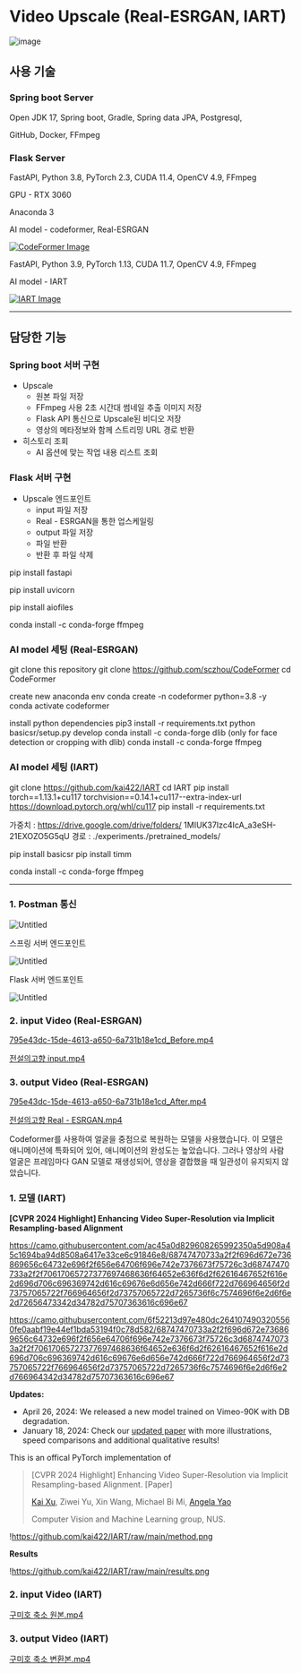 # Video Upscale (Real-ESRGAN, IART) 

![image](https://www.notion.so/image/https%3A%2F%2Fprod-files-secure.s3.us-west-2.amazonaws.com%2Fa8616105-5508-4c8d-93f9-9e47a410cd89%2F6abb5902-362c-4a89-b339-e20eee707546%2F%25ED%2599%2594%25EB%25A9%25B4_%25EC%25BA%25A1%25EC%25B2%2598_2024-05-07_115341.jpg?table=block&id=2b35bce1-d4d8-4209-b8a8-a573fafdb3f5&spaceId=a8616105-5508-4c8d-93f9-9e47a410cd89&width=2000&userId=f73d4ca6-c265-4f94-8d39-cd6c6399751c&cache=v2)


## 사용 기술

### Spring boot Server

Open JDK 17, Spring boot, Gradle, Spring data JPA, Postgresql, 

GitHub, Docker, FFmpeg

### Flask Server

FastAPI, Python 3.8, PyTorch 2.3, CUDA 11.4,  OpenCV 4.9, FFmpeg

GPU - RTX 3060

Anaconda 3

AI model - codeformer, Real-ESRGAN

<a href="https://github.com/sczhou/CodeFormer">
    <img src="https://github.com/junu3148/Upscale/assets/134668162/cebd5c19-46bf-499b-81a1-a8b156c88e45" alt="CodeFormer Image">
</a>


FastAPI, Python 3.9, PyTorch 1.13, CUDA 11.7,  OpenCV 4.9, FFmpeg

AI model -  IART

<a href="https://github.com/kai422/IART">
    <img src="https://github.com/junu3148/Upscale/assets/134668162/0c664e1e-8135-4750-b463-f50a90f8323f" alt="IART Image">
</a>


---

## 담당한 기능

### Spring boot 서버 구현

- Upscale
    - 원본 파일 저장
    - FFmpeg 사용 2초 시간대 썸네일 추출 이미지 저장
    - Flask API 통신으로 Upscale된 비디오 저장
    - 영상의 메타정보와 함께 스트리밍 URL 경로 반환
- 히스토리 조회
    - AI 옵션에 맞는 작업 내용 리스트 조회

### Flask 서버 구현

- Upscale 엔드포인트
    - input 파일 저장
    - Real - ESRGAN을 통한 업스케일링
    - output 파일 저장
    - 파일 반환
    - 반환 후 파일 삭제

pip install fastapi

pip install uvicorn

pip install aiofiles

conda install -c conda-forge ffmpeg

### AI model 세팅 (Real-ESRGAN)

git clone this repository
git clone https://github.com/sczhou/CodeFormer
cd CodeFormer

create new anaconda env
conda create -n codeformer python=3.8 -y
conda activate codeformer

install python dependencies
pip3 install -r requirements.txt
python basicsr/setup.py develop
conda install -c conda-forge dlib (only for face detection or cropping with dlib)
conda install -c conda-forge ffmpeg

### AI model 세팅 (IART)

git clone https://github.com/kai422/IART
cd IART
pip install torch==1.13.1+cu117 torchvision==0.14.1+cu117--extra-index-url https://download.pytorch.org/whl/cu117
pip install -r requirements.txt

가중치 : https://drive.google.com/drive/folders/
1MIUK37Izc4IcA_a3eSH-21EXOZO5G5qU
경로 : ./experiments./pretrained_models/

pip install basicsr
pip install timm

conda install -c conda-forge ffmpeg

---

### 1. Postman 통신

![Untitled](https://www.notion.so/image/https%3A%2F%2Fprod-files-secure.s3.us-west-2.amazonaws.com%2Fa8616105-5508-4c8d-93f9-9e47a410cd89%2Fc3168894-360c-40e2-a4ef-c2c8790e6801%2FUntitled.png?table=block&id=b87d6a24-5cdd-4462-9206-d6cfa9141ba5&spaceId=a8616105-5508-4c8d-93f9-9e47a410cd89&width=2000&userId=f73d4ca6-c265-4f94-8d39-cd6c6399751c&cache=v2)

스프링 서버 엔드포인트

![Untitled](https://www.notion.so/image/https%3A%2F%2Fprod-files-secure.s3.us-west-2.amazonaws.com%2Fa8616105-5508-4c8d-93f9-9e47a410cd89%2F3b0052f0-2bf8-4ac2-acd5-4324a724d71a%2FUntitled.png?table=block&id=f819cf8e-e73b-4095-82ec-3e47bc676679&spaceId=a8616105-5508-4c8d-93f9-9e47a410cd89&width=2000&userId=f73d4ca6-c265-4f94-8d39-cd6c6399751c&cache=v2)


Flask 서버 엔드포인트

![Untitled](https://www.notion.so/image/https%3A%2F%2Fprod-files-secure.s3.us-west-2.amazonaws.com%2Fa8616105-5508-4c8d-93f9-9e47a410cd89%2F43da8291-fcac-4e3d-a66d-a83bb59cdeb8%2FUntitled.png?table=block&id=a6278f64-42d6-4cd1-8946-87f796b165bb&spaceId=a8616105-5508-4c8d-93f9-9e47a410cd89&width=1550&userId=f73d4ca6-c265-4f94-8d39-cd6c6399751c&cache=v2)

### 2. input Video (Real-ESRGAN)

[795e43dc-15de-4613-a650-6a731b18e1cd_Before.mp4](https://file.notion.so/f/f/a8616105-5508-4c8d-93f9-9e47a410cd89/7ce1ec88-63bb-4c2f-b1fe-3897a012eab0/795e43dc-15de-4613-a650-6a731b18e1cd_Before.mp4?id=8319973e-8092-4090-92ab-f23d3df536ca&table=block&spaceId=a8616105-5508-4c8d-93f9-9e47a410cd89&expirationTimestamp=1715594400000&signature=PMH3SQUfsj4Qug2zSKbi9eUzDvHuoEVsmq0F8y1uYyw)

[전설의고향 input.mp4](https://file.notion.so/f/f/a8616105-5508-4c8d-93f9-9e47a410cd89/9f3f9bbc-81bb-4c35-a3c7-50f57aef24ee/%EC%A0%84%EC%84%A4%EC%9D%98%EA%B3%A0%ED%96%A5_input.mp4?id=fddec1d6-102d-4952-8147-8fdc62ac7311&table=block&spaceId=a8616105-5508-4c8d-93f9-9e47a410cd89&expirationTimestamp=1715594400000&signature=Ho0eiPkp1zMZU4EVLP2HMtOMVhpzffp6azGBkr373nk)

### 3. output Video (Real-ESRGAN)

[795e43dc-15de-4613-a650-6a731b18e1cd_After.mp4](https://file.notion.so/f/f/a8616105-5508-4c8d-93f9-9e47a410cd89/57487d52-344e-4882-9b6c-022bb5f01478/795e43dc-15de-4613-a650-6a731b18e1cd_After.mp4?id=522a2a10-243c-443b-b0fe-f88046e3c940&table=block&spaceId=a8616105-5508-4c8d-93f9-9e47a410cd89&expirationTimestamp=1715594400000&signature=gEpNA_aFKDEwD7hikPM9STkOtbMUnn2ts6jVZc3Wn0s)

[전설의고향 Real - ESRGAN.mp4](https://file.notion.so/f/f/a8616105-5508-4c8d-93f9-9e47a410cd89/1f0d19df-fbdd-4b2b-b619-6e3d8963d466/%EC%A0%84%EC%84%A4%EC%9D%98%EA%B3%A0%ED%96%A5_Real_-_ESRGAN.mp4?id=23f2199d-32bc-49c6-b738-5a4d7b990fa6&table=block&spaceId=a8616105-5508-4c8d-93f9-9e47a410cd89&expirationTimestamp=1715594400000&signature=ASu_6YVN_gP57pUyGYWhtGo7oy3OBJU2qrQ3mLsczxg)


Codeformer를 사용하여 얼굴을 중점으로 복원하는 모델을 사용했습니다. 이 모델은 애니메이션에 특화되어 있어, 애니메이션의 완성도는 높았습니다. 그러나 영상의 사람 얼굴은 프레임마다 GAN 모델로 재생성되어, 영상을 결합했을 때 일관성이 유지되지 않았습니다.

### 1. 모델 (IART)

**[CVPR 2024 Highlight] Enhancing Video Super-Resolution via Implicit Resampling-based Alignment**

https://camo.githubusercontent.com/ac45a0d829608265992350a5d908a45c1694ba94d8508a6417e33ce6c91846e8/68747470733a2f2f696d672e736869656c64732e696f2f656e64706f696e742e7376673f75726c3d68747470733a2f2f70617065727377697468636f64652e636f6d2f62616467652f616e2d696d706c696369742d616c69676e6d656e742d666f722d766964656f2d73757065722f766964656f2d73757065722d7265736f6c7574696f6e2d6f6e2d72656473342d34782d75707363616c696e67

https://camo.githubusercontent.com/6f52213d97e480dc2641074903205560fe0aabf19e44ef1bda53194f0c78d582/68747470733a2f2f696d672e736869656c64732e696f2f656e64706f696e742e7376673f75726c3d68747470733a2f2f70617065727377697468636f64652e636f6d2f62616467652f616e2d696d706c696369742d616c69676e6d656e742d666f722d766964656f2d73757065722f766964656f2d73757065722d7265736f6c7574696f6e2d6f6e2d766964342d34782d75707363616c696e67

**Updates:**

- April 26, 2024: We released a new model trained on Vimeo-90K with DB degradation.
- January 18, 2024: Check our [updated paper](https://github.com/kai422/IART/blob/main/arxiv.pdf) with more illustrations, speed comparisons and additional qualitative results!

This is an offical PyTorch implementation of

> [CVPR 2024 Highlight] Enhancing Video Super-Resolution via Implicit Resampling-based Alignment. [Paper]
> 
> 
> [Kai Xu](https://kai422.github.io/), Ziwei Yu, Xin Wang, Michael Bi Mi, [Angela Yao](https://www.comp.nus.edu.sg/~ayao/)
> 
> Computer Vision and Machine Learning group, NUS.
> 

!https://github.com/kai422/IART/raw/main/method.png

**Results**

!https://github.com/kai422/IART/raw/main/results.png

### 2. input Video (IART)

[구미호 축소 원본.mp4](https://file.notion.so/f/f/a8616105-5508-4c8d-93f9-9e47a410cd89/6c9f106a-d2bb-4275-8673-5786b005743d/%EA%B5%AC%EB%AF%B8%ED%98%B8_%EC%B6%95%EC%86%8C_%EC%9B%90%EB%B3%B8.mp4?id=a4c27757-db8d-4349-891f-aa4b8a0b5923&table=block&spaceId=a8616105-5508-4c8d-93f9-9e47a410cd89&expirationTimestamp=1715594400000&signature=KCrqGRpObf0fp2dN1qscwFb9fUMCr9Y5fqTrNNNcSh0)

### 3. output Video (IART)

[구미호 축소 변환본.mp4](https://file.notion.so/f/f/a8616105-5508-4c8d-93f9-9e47a410cd89/4e5f5a07-12e3-4d95-ba07-a252de47aa0c/%EA%B5%AC%EB%AF%B8%ED%98%B8_-_IART.mp4?id=5bc025df-647d-4d82-8a67-032f2d0bfc99&table=block&spaceId=a8616105-5508-4c8d-93f9-9e47a410cd89&expirationTimestamp=1715594400000&signature=DOesY-f7kZ_pKbgWfAw2nDUJFuEKKjlzFUXUUlFfU4s)
